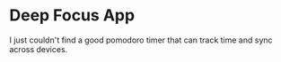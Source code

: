 
# Deep Focus App

I just couldn't find a good pomodoro timer that can track time and sync across devices.
